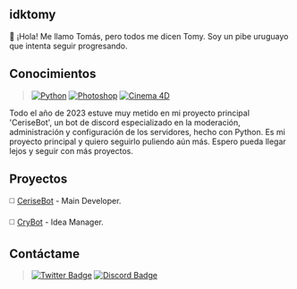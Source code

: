 ## idktomy

:wave: ¡Hola! Me llamo Tomás, pero todos me dicen Tomy. Soy un pibe uruguayo que intenta seguir progresando.

## Conocimientos 

> [![Python](https://img.shields.io/badge/Python-000000?style=for-the-badge&logo=python&logoColor=white)](https://www.python.org/)
> [![Photoshop](https://img.shields.io/badge/Photoshop-000000?style=for-the-badge&logo=Adobe%20Photoshop&logoColor=whitel)](https://www.adobe.com/la/products/photoshop.html)
> [![Cinema 4D](https://img.shields.io/badge/Cinema4D-000000?style=for-the-badge&logo=cinema4d&logoColor=white)](https://www.maxon.net/es/cinema-4d)

Todo el año de 2023 estuve muy metido en mi proyecto principal 'CeriseBot', un bot de discord especializado en la moderación, 
administración y configuración de los servidores, hecho con Python. Es mi proyecto principal y quiero seguirlo puliendo aún más. 
Espero pueda llegar lejos y seguir con más proyectos.

## Proyectos

:white_medium_square: [CeriseBot](https://discord.gg/A4RnqucV4k) - Main Developer.

:white_medium_square: [CryBot](https://discord.gg/xcry) - Idea Manager.

## Contáctame

> [![Twitter Badge](https://img.shields.io/badge/Twitter-000000?style=for-the-badge&logo=twitter&logoColor=white)](https://www.twitter.com/idktomas_/)
> [![Discord Badge](https://img.shields.io/badge/Discord-000000?style=for-the-badge&logo=discord&logoColor=white)](https://discordapp.com/users/454774829162430483)

